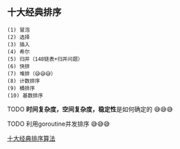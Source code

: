 ## 十大经典排序

    (1) 冒泡
    (2) 选择
    (3) 插入
    (4) 希尔
    (5) 归并（148链表+归并问题）
    (6) 快排
    (7) 堆排（😅😅😅）
    (8) 计数排序
    (9) 桶排序
    (10) 基数排序


TODO **时间复杂度，空间复杂度，稳定性**是如何确定的 😅😅😅

TODO 利用goroutine并发排序 😅😅😅

[十大经典排序算法](https://www.cnblogs.com/onepixel/p/7674659.html)

